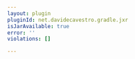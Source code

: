 ```yaml
---
layout: plugin
pluginId: net.davidecavestro.gradle.jxr
isJarAvailable: true
error: ''
violations: []

---
```


